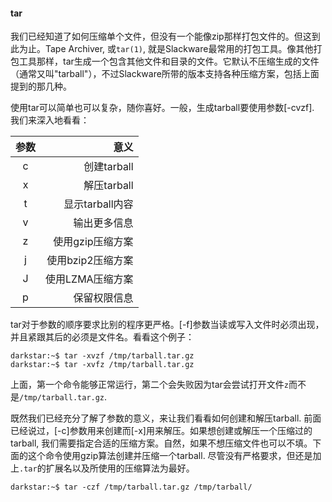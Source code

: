 #### tar

我们已经知道了如何压缩单个文件，但没有一个能像zip那样打包文件的。但这到此为止。Tape Archiver, 或`tar(1)`, 就是Slackware最常用的打包工具。像其他打包工具那样，tar生成一个包含其他文件和目录的文件。它默认不压缩生成的文件（通常又叫"tarball"），不过Slackware所带的版本支持各种压缩方案，包括上面提到的那几种。

使用tar可以简单也可以复杂，随你喜好。一般，生成tarball要使用参数[-cvzf]. 我们来深入地看看：

|参数|意义|
|:----:|----:|
|c|创建tarball|
|x|解压tarball|
|t|显示tarball内容|
|v|输出更多信息|
|z|使用gzip压缩方案|
|j|使用bzip2压缩方案|
|J|使用LZMA压缩方案|
|p|保留权限信息|

tar对于参数的顺序要求比别的程序更严格。[-f]参数当读或写入文件时必须出现，并且紧跟其后的必须是文件名。看看这个例子：

```Shell
darkstar:~$ tar -xvzf /tmp/tarball.tar.gz
darkstar:~$ tar -xvfz /tmp/tarball.tar.gz
```

上面，第一个命令能够正常运行，第二个会失败因为tar会尝试打开文件`z`而不是`/tmp/tarball.tar.gz`.

既然我们已经充分了解了参数的意义，来让我们看看如何创建和解压tarball. 前面已经说过，[-c]参数用来创建而[-x]用来解压。如果想创建或解压一个压缩过的tarball, 我们需要指定合适的压缩方案。自然，如果不想压缩文件也可以不填。下面的这个命令使用gzip算法创建并压缩一个tarball. 尽管没有严格要求，但还是加上`.tar`的扩展名以及所使用的压缩算法为最好。

```Shell
darkstar:~$ tar -czf /tmp/tarball.tar.gz /tmp/tarball/
```
